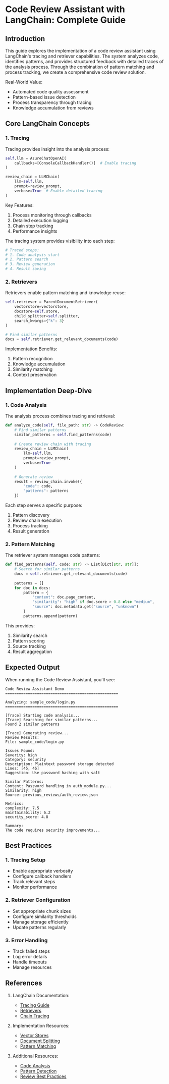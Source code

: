 # Code Review Assistant with LangChain: Complete Guide

## Introduction

This guide explores the implementation of a code review assistant using LangChain's tracing and retriever capabilities. The system analyzes code, identifies patterns, and provides structured feedback with detailed traces of the analysis process. Through the combination of pattern matching and process tracking, we create a comprehensive code review solution.

Real-World Value:
- Automated code quality assessment
- Pattern-based issue detection
- Process transparency through tracing
- Knowledge accumulation from reviews

## Core LangChain Concepts

### 1. Tracing

Tracing provides insight into the analysis process:

```python
self.llm = AzureChatOpenAI(
    callbacks=[ConsoleCallbackHandler()]  # Enable tracing
)

review_chain = LLMChain(
    llm=self.llm,
    prompt=review_prompt,
    verbose=True  # Enable detailed tracing
)
```

Key Features:
1. Process monitoring through callbacks
2. Detailed execution logging
3. Chain step tracking
4. Performance insights

The tracing system provides visibility into each step:
```python
# Traced steps:
# 1. Code analysis start
# 2. Pattern search
# 3. Review generation
# 4. Result saving
```

### 2. Retrievers

Retrievers enable pattern matching and knowledge reuse:

```python
self.retriever = ParentDocumentRetriever(
    vectorstore=vectorstore,
    docstore=self.store,
    child_splitter=self.splitter,
    search_kwargs={"k": 3}
)

# Find similar patterns
docs = self.retriever.get_relevant_documents(code)
```

Implementation Benefits:
1. Pattern recognition
2. Knowledge accumulation
3. Similarity matching
4. Context preservation

## Implementation Deep-Dive

### 1. Code Analysis

The analysis process combines tracing and retrieval:

```python
def analyze_code(self, file_path: str) -> CodeReview:
    # Find similar patterns
    similar_patterns = self.find_patterns(code)
    
    # Create review chain with tracing
    review_chain = LLMChain(
        llm=self.llm,
        prompt=review_prompt,
        verbose=True
    )
    
    # Generate review
    result = review_chain.invoke({
        "code": code,
        "patterns": patterns
    })
```

Each step serves a specific purpose:
1. Pattern discovery
2. Review chain execution
3. Process tracking
4. Result generation

### 2. Pattern Matching

The retriever system manages code patterns:

```python
def find_patterns(self, code: str) -> List[Dict[str, str]]:
    # Search for similar patterns
    docs = self.retriever.get_relevant_documents(code)
    
    patterns = []
    for doc in docs:
        pattern = {
            "content": doc.page_content,
            "similarity": "high" if doc.score > 0.8 else "medium",
            "source": doc.metadata.get("source", "unknown")
        }
        patterns.append(pattern)
```

This provides:
1. Similarity search
2. Pattern scoring
3. Source tracking
4. Result aggregation

## Expected Output

When running the Code Review Assistant, you'll see:

```
Code Review Assistant Demo
==================================================

Analyzing: sample_code/login.py
==================================================

[Trace] Starting code analysis...
[Trace] Searching for similar patterns...
Found 2 similar patterns

[Trace] Generating review...
Review Results:
File: sample_code/login.py

Issues Found:
Severity: high
Category: security
Description: Plaintext password storage detected
Lines: [45, 46]
Suggestion: Use password hashing with salt

Similar Patterns:
Content: Password handling in auth_module.py...
Similarity: high
Source: previous_reviews/auth_review.json

Metrics:
complexity: 7.5
maintainability: 6.2
security_score: 4.8

Summary:
The code requires security improvements...
```

## Best Practices

### 1. Tracing Setup
- Enable appropriate verbosity
- Configure callback handlers
- Track relevant steps
- Monitor performance

### 2. Retriever Configuration
- Set appropriate chunk sizes
- Configure similarity thresholds
- Manage storage efficiently
- Update patterns regularly

### 3. Error Handling
- Track failed steps
- Log error details
- Handle timeouts
- Manage resources

## References

1. LangChain Documentation:
   - [Tracing Guide](https://python.langchain.com/docs/modules/callbacks/tracing)
   - [Retrievers](https://python.langchain.com/docs/modules/data_connection/retrievers)
   - [Chain Tracing](https://python.langchain.com/docs/modules/callbacks)

2. Implementation Resources:
   - [Vector Stores](https://python.langchain.com/docs/modules/data_connection/vectorstores)
   - [Document Splitting](https://python.langchain.com/docs/modules/data_connection/document_transformers)
   - [Pattern Matching](https://python.langchain.com/docs/use_cases/code_analysis)

3. Additional Resources:
   - [Code Analysis](https://sourcegraph.com/code-intelligence)
   - [Pattern Detection](https://www.sonarsource.com/patterns)
   - [Review Best Practices](https://google.github.io/eng-practices/review)